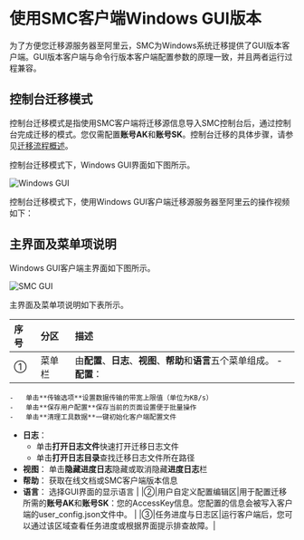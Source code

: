 # 使用SMC客户端Windows GUI版本

为了方便您迁移源服务器至阿里云，SMC为Windows系统迁移提供了GUI版本客户端。GUI版本客户端与命令行版本客户端配置参数的原理一致，并且两者运行过程兼容。

## 控制台迁移模式

控制台迁移模式是指使用SMC客户端将迁移源信息导入SMC控制台后，通过控制台完成迁移的模式。您仅需配置**账号AK**和**账号SK**。控制台迁移的具体步骤，请参见[迁移流程概述](/cn.zh-CN/用户指南/迁移流程概述.md)。

控制台迁移模式下，Windows GUI界面如下图所示。

![Windows GUI](https://static-aliyun-doc.oss-accelerate.aliyuncs.com/assets/img/zh-CN/4853449951/p139782.png)

控制台迁移模式下，使用Windows GUI客户端迁移源服务器至阿里云的操作视频如下： 

## 主界面及菜单项说明

Windows GUI客户端主界面如下图所示。

![SMC GUI](https://static-aliyun-doc.oss-accelerate.aliyuncs.com/assets/img/zh-CN/4853449951/p139779.png)

主界面及菜单项说明如下表所示。

|序号|分区|描述|
|:-|:-|:-|
|①|菜单栏|由**配置**、**日志**、**视图**、**帮助**和**语言**五个菜单组成。 -   **配置**：
    -   单击**传输选项**设置数据传输的带宽上限值（单位为KB/s）
    -   单击**保存用户配置**保存当前的页面设置便于批量操作
    -   单击**清理工具数据**一键初始化客户端配置文件
-   **日志**：
    -   单击**打开日志文件**快速打开迁移日志文件
    -   单击**打开日志目录**查找迁移日志文件所在路径
-   **视图**： 单击**隐藏进度日志**隐藏或取消隐藏**进度日志**栏
-   **帮助**： 获取在线文档或SMC客户端版本信息
-   **语言**： 选择GUI界面的显示语言 |
|②|用户自定义配置编辑区|用于配置迁移所需的**账号AK**和**账号SK**：您的AccessKey信息。您配置的信息会被写入客户端的user\_config.json文件中。 |
|③|任务进度与日志区|运行客户端后，您可以通过该区域查看任务进度或根据界面提示排查故障。|

